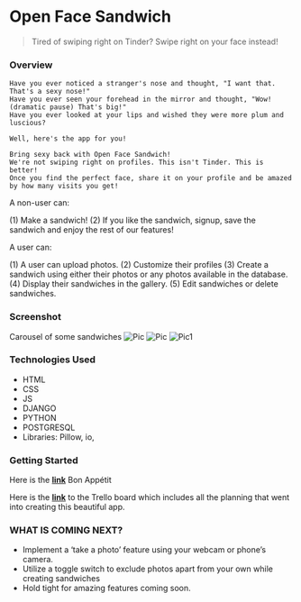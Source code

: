 
# Open Face Sandwich

> Tired of swiping right on Tinder? Swipe right on your face instead!


### Overview 

```
Have you ever noticed a stranger's nose and thought, "I want that. That's a sexy nose!"
Have you ever seen your forehead in the mirror and thought, "Wow! (dramatic pause) That's big!"
Have you ever looked at your lips and wished they were more plum and luscious?

Well, here's the app for you!

Bring sexy back with Open Face Sandwich!
We're not swiping right on profiles. This isn't Tinder. This is better!
Once you find the perfect face, share it on your profile and be amazed by how many visits you get!

```



A non-user can:

(1) Make a sandwich!
(2) If you like the sandwich, signup, save the sandwich and enjoy the rest of our features!

A user can: 

(1) A user can upload photos.
(2) Customize their profiles
(3) Create a sandwich using either their photos or any photos available in the database.
(4) Display their sandwiches in the gallery.
(5) Edit sandwiches or delete sandwiches.



### Screenshot
Carousel of some sandwiches 
![Pic](https://imgur.com/4y7Dy4R)
![Pic](https://)
![Pic1](https://)

### Technologies Used

- HTML 
- CSS
- JS 
- DJANGO
- PYTHON
- POSTGRESQL
- Libraries: Pillow, io, 

### Getting Started 

Here is the **<a href="#">link</a>** Bon Appétit

Here is the **<a href="https://trello.com/b/5dwWOlXj/open-face">link</a>**  to the Trello board which includes all the planning that went into creating this beautiful app. 


### WHAT IS COMING NEXT?
- Implement a ‘take a photo’ feature using your webcam or phone’s camera.
- Utilize a toggle switch to exclude photos apart from your own while creating sandwiches
- Hold tight for amazing features coming soon. 

